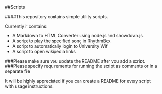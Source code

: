 ##Scripts

####This repository contains simple utility scripts.

Currently it contains:

* A Markdown to HTML Converter using node.js and showdown.js
* A script to play the specified song in RhythmBox
* A script to automatically login to University Wifi
* A script to open wikipedia links

###Please make sure you update the README after you add a script.
###Please specify requirements for running the script as comments or in a separate file

It will be highly appreciated if you can create a README for every script with usage instructions.